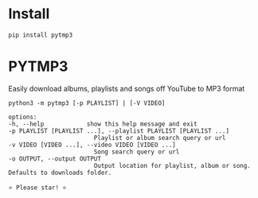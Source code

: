 # Install

    pip install pytmp3

# PYTMP3

Easily download albums, playlists and songs off YouTube to MP3 format

    python3 -m pytmp3 [-p PLAYLIST] | [-V VIDEO]

    options:
    -h, --help            show this help message and exit
    -p PLAYLIST [PLAYLIST ...], --playlist PLAYLIST [PLAYLIST ...]
                            Playlist or album search query or url
    -v VIDEO [VIDEO ...], --video VIDEO [VIDEO ...]
                            Song search query or url
    -o OUTPUT, --output OUTPUT
                            Output location for playlist, album or song. Defaults to downloads folder.

    ⭐ Please star! ⭐